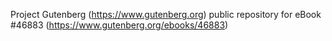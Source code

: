 Project Gutenberg (https://www.gutenberg.org) public repository for eBook #46883 (https://www.gutenberg.org/ebooks/46883)
